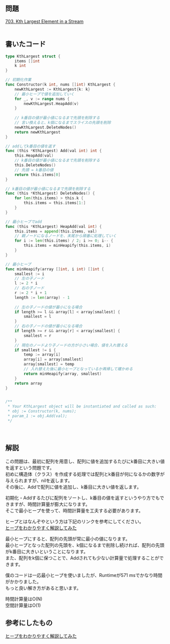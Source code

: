 ## 問題  
[703. Kth Largest Element in a Stream](https://leetcode.com/problems/kth-largest-element-in-a-stream/)  
<br>
## 書いたコード
```go
type KthLargest struct {
    items []int
    k int
}

// 初期化作業
func Constructor(k int, nums []int) KthLargest {
    newKthLargest := KthLargest{k: k}
    // 最小ヒープで値を追加していく
    for _, v := range nums {
        newKthLargest.HeapAdd(v)
    }
    
    // k番目の値が最小値になるまで先頭を削除する
    // 言い換えると、k個になるまでスライスの先頭を削除
    newKthLargest.DeleteNodes()
    return newKthLargest
}

// addしてk番目の値を返す
func (this *KthLargest) Add(val int) int {
    this.HeapAdd(val)
    // k番目の値が最小値になるまで先頭を削除する
    this.DeleteNodes()
    // 先頭 = k番目の値
    return this.items[0]
}

// k番目の値が最小値になるまで先頭を削除する
func (this *KthLargest) DeleteNodes() {
    for len(this.items) > this.k {
        this.items = this.items[1:]
    }
}

// 最小ヒープでadd
func (this *KthLargest) HeapAdd(val int) {
    this.items = append(this.items, val)
    // 親ノードになるノードを、末尾から順番に処理していく
    for i := len(this.items) / 2; i >= 0; i-- {
        this.items = minHeapify(this.items, i)
    }
}

// 最小ヒープ
func minHeapify(array []int, i int) []int {
    smallest := i
    // 左の子ノード
    l := 2 * i
    // 右の子ノード
    r := 2 * i + 1
    length := len(array) - 1
    
    // 左の子ノードの値が最小になる場合
    if length >= l && array[l] < array[smallest] {
        smallest = l
    }
    // 右の子ノードの値が最小になる場合
    if length >= r && array[r] < array[smallest] {
        smallest = r
    }
    // 現在のノードより子ノードの方が小さい場合、値を入れ替える
    if smallest != i {
        temp := array[i]
        array[i] = array[smallest]
        array[smallest] = temp
        // 入れ替えた後に最小ヒープとなっているか再帰して確かめる
        return minHeapify(array, smallest)
    }
    return array
}


/**
 * Your KthLargest object will be instantiated and called as such:
 * obj := Constructor(k, nums);
 * param_1 := obj.Add(val);
 */
```
<br>

## 解説  
この問題は、最初に配列を用意し、配列に値を追加するたびにk番目に大きい値を返すという問題です。  
初めに構造体（クラス）を作成する処理では配列とk番目が何になるかの数字が与えられますが、nilを返します。  
その後に、Addで配列に値を追加し、k番目に大きい値を返します。  

初期化・Addするたびに配列をソートし、k番目の値を返すというやり方でもできますが、時間計算量が膨大になります。  
そこで最小ヒープを使って、時間計算量を工夫する必要があります。  

ヒープとはなんぞやという方は下記のリンクを参考にしてください。  
[ヒープをわかりやすく解説してみた](https://medium.com/@yasufumy/data-structure-heap-ecfd0989e5be)  

最小ヒープにすると、配列の先頭が常に最小の値になります。  
最小ヒープとなった配列の先頭を、k個になるまで削除し続ければ、配列の先頭がk番目に大きいということになります。  
また、配列をk個に保つことで、Addされても少ない計算量で処理することができます。  

僕のコードは一応最小ヒープを使いましたが、Runtimeが571 msでかなり時間がかかりました。  
もっと良い解き方があると思います。  

時間計算量はO(N)  
空間計算量はO(1)


## 参考にしたもの  
[ヒープをわかりやすく解説してみた](https://medium.com/@yasufumy/data-structure-heap-ecfd0989e5be)
